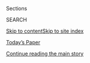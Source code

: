 <div id="app">

<div>

<div class="NYTAppHideMasthead css-1r6wvpq e1suatyy0">

<div class="section css-ui9rw0 e1suatyy2">

<div class="css-eph4ug er09x8g0">

<div class="css-6n7j50">

</div>

<span class="css-1dv1kvn">Sections</span>

<div class="css-10488qs">

<span class="css-1dv1kvn">SEARCH</span>

</div>

[Skip to content](#site-content)[Skip to site
index](#site-index)

</div>

<div class="css-10698na e1huz5gh0">

</div>

</div>

<div id="masthead-bar-one" class="section hasLinks css-15hmgas e1csuq9d3">

<div class="css-uqyvli e1csuq9d0">

</div>

<div class="css-1uqjmks e1csuq9d1">

</div>

<div class="css-9e9ivx">

[](https://myaccount.nytimes3xbfgragh.onion/auth/login?response_type=cookie&client_id=vi)

</div>

<div class="css-1bvtpon e1csuq9d2">

[Today’s Paper](https://www.nytimes3xbfgragh.onion/section/todayspaper)

</div>

</div>

</div>

</div>

<div data-aria-hidden="false">

<div id="site-content" data-role="main">

<div id="top-wrapper" class="css-15p45cc eaca97t0" type="top">

<div id="top-slug" class="css-19x0jxb eaca97t1" hidden="">

Advertisement

</div>

[Continue reading the main
story](#after-top)

<div class="ad top-wrapper" style="text-align:center;height:100%;display:block;min-height:90px">

<div id="top" class="place-ad" data-position="top" data-size-key="top">

</div>

</div>

<div id="after-top">

</div>

</div>

<div id="byline" class="section css-15h4p1b e9abtgs0">

<div class="css-1j21atc e1svk9qx1">

<div class="css-nfcc9b e1svk9qx3">

<div class="css-cnx41t">

![Portrait of Yuliya
Parshina-Kottas](https://static01.graylady3jvrrxbe.onion/images/2018/12/10/multimedia/author-yuliya-parshina-kottas/author-yuliya-parshina-kottas-thumbLarge.png)

</div>

<div class="css-vl9dhg e1svk9qx5">

<div class="css-1nrhkj6 e1svk9qx6">

# Yuliya Parshina-Kottas

</div>

## <span>Recent and archived work by Yuliya Parshina-Kottas for The New York Times</span>

</div>

</div>

</div>

<div>

<div id="mid1-wrapper" class="css-1mn4oms eaca97t0" type="rank">

<div id="mid1-slug" class="css-1tag3rd eaca97t1">

Advertisement

</div>

[Continue reading the main
story](#after-mid1)

<div id="mid1" class="ad mid1-wrapper" style="text-align:center;height:100%;display:block">

</div>

<div id="after-mid1">

</div>

</div>

</div>

<div class="css-185go5a e1o5byef0">

<div class="css-15cbhtu">

  - [Latest](#stream-panel)
  - <span class="css-6n7j50">Search</span>
    <div class="control">
    <div class="label-container css-1dv1kvn">
    Search
    </div>
    <div class="css-wm4t3d">
    **<span id="clear-search-input" class="css-1dv1kvn">Clear this text
    input</span>
    </div>
    </div>
    <span class="css-1iovbfw"></span>

<div id="stream-panel" class="section css-8msx5b e1jz0cab1">

<div class="css-13mho3u">

1.  
    
    <div class="css-1cp3ece">
    
    <div class="css-1l4spti">
    
    [](/interactive/2020/07/29/us/schools-reopening-coronavirus.html)
    
    <div class="css-79elbk">
    
    ![](https://static01.graylady3jvrrxbe.onion/images/2020/07/29/us/schools-reopening-coronavirus-image/schools-reopening-coronavirus-image-thumbWide-v2.png?quality=75&auto=webp&disable=upscale)
    
    </div>
    
    ## What Back to School Might Look Like in the Age of Covid-19
    
    An illustrated guide to how schools will try to control the
    coronavirus when students return to their classrooms, this fall or
    in the future.
    
    <div class="css-1nqbnmb ea5icrr0">
    
    By <span class="css-1n7hynb">Dana Goldstein, Yuliya Parshina-Kottas
    <span>and</span> Aliza
    Aufrichtig</span>
    
    </div>
    
    </div>
    
    <div class="css-1lc2l26 e1xfvim33">
    
    </div>
    
    </div>

2.  
    
    <div class="css-1cp3ece">
    
    <div class="css-1l4spti">
    
    [](/interactive/2020/06/08/us/meat-processing-plants-coronavirus.html)
    
    <div class="css-79elbk">
    
    ![](https://static01.graylady3jvrrxbe.onion/images/2020/06/08/us/scoop-meat-processing-covid-threeByTwoLargeAt2X/scoop-meat-processing-covid-threeByTwoLargeAt2X-thumbWide.png?quality=75&auto=webp&disable=upscale)
    
    </div>
    
    ## Take a Look at How Covid-19 Is Changing Meatpacking Plants
    
    See how workers stand shoulder to shoulder to provide Americans with
    affordable meat. As plants reopen, the coronavirus remains a threat.
    
    <div class="css-1nqbnmb ea5icrr0">
    
    By <span class="css-1n7hynb">Yuliya Parshina-Kottas, Larry Buchanan,
    Aliza Aufrichtig <span>and</span> Michael
    Corkery</span>
    
    </div>
    
    </div>
    
    <div class="css-1lc2l26 e1xfvim33">
    
    </div>
    
    </div>

3.  
    
    <div class="css-1cp3ece">
    
    <div class="css-1l4spti">
    
    [](/interactive/2020/06/07/us/george-floyd-protest-aerial-photos.html)
    
    <div class="css-79elbk">
    
    ![](https://static01.graylady3jvrrxbe.onion/images/2020/06/07/autossell/cover/cover-thumbWide-v3.jpg?quality=75&auto=webp&disable=upscale)
    
    </div>
    
    ## Bird’s Eye View of Protests Across the U.S. and Around the World
    
    Images from Saturday, June 6, show the scale of the protests against
    police brutality and racism, following the death of George Floyd.
    
    <div class="css-1nqbnmb ea5icrr0">
    
    By <span class="css-1n7hynb">Larry Buchanan, Alicia Parlapiano,
    Yuliya Parshina-Kottas, Karthik Patanjali, Bedel Saget, Anjali
    Singhvi, Jin Wu <span>and</span> Karen
    Yourish</span>
    
    </div>
    
    </div>
    
    <div class="css-1lc2l26 e1xfvim33">
    
    </div>
    
    </div>

4.  
    
    <div class="css-1cp3ece">
    
    <div class="css-1l4spti">
    
    [](/interactive/2020/05/30/us/george-floyd-protest-photos.html)
    
    <div class="css-79elbk">
    
    ![](https://static01.graylady3jvrrxbe.onion/images/2020/05/30/us/police-protest-photos-promo-1590880420889/police-protest-photos-promo-1590880420889-thumbWide.jpg?quality=75&auto=webp&disable=upscale)
    
    </div>
    
    ## Photos From the George Floyd Protests, City by City
    
    Scenes from the protests over racism and police violence that have
    erupted across the country.
    
    <div class="css-1nqbnmb ea5icrr0">
    
    By <span class="css-1n7hynb">Weiyi Cai, Crista Chapman, Tara Godvin,
    Juliette Love, Bill Marsh, Jugal K. Patel, Yuliya Parshina-Kottas
    <span>and</span> Joe
    Ward</span>
    
    </div>
    
    </div>
    
    <div class="css-1lc2l26 e1xfvim33">
    
    </div>
    
    </div>

5.  
    
    <div class="css-1cp3ece">
    
    <div class="css-1l4spti">
    
    [](/interactive/2020/04/14/science/coronavirus-transmission-cough-6-feet-ar-ul.html)
    
    <div class="css-79elbk">
    
    ![](https://static01.graylady3jvrrxbe.onion/images/2020/04/13/science/cough-image-still-promo/cough-image-still-promo-thumbWide.jpg?quality=75&auto=webp&disable=upscale)
    
    </div>
    
    ## This 3-D Simulation Shows Why Social Distancing Is So Important
    
    We visualized a cough to show how far respiratory droplets can
    spread. If you haven’t been keeping your distance to fight the
    coronavirus, this may persuade you.
    
    <div class="css-1nqbnmb ea5icrr0">
    
    By <span class="css-1n7hynb">Yuliya Parshina-Kottas, Bedel Saget,
    Karthik Patanjali, Or Fleisher <span>and</span> Gabriel
    Gianordoli</span>
    
    </div>
    
    </div>
    
    <div class="css-1lc2l26 e1xfvim33">
    
    </div>
    
    </div>

6.  
    
    <div class="css-1cp3ece">
    
    <div class="css-1l4spti">
    
    [](/interactive/2020/03/11/us/virus-health-workers.html)
    
    <div class="css-79elbk">
    
    ![](https://static01.graylady3jvrrxbe.onion/images/2020/03/10/us/coronavirus-health-workers-promo-1583876199716/coronavirus-health-workers-promo-1583876199716-thumbWide-v2.png?quality=75&auto=webp&disable=upscale)
    
    </div>
    
    ## What Hospitals and Health Care Workers Need to Fight Coronavirus
    
    Many hospitals are running dangerously low on protective equipment
    for staff members as they make room for an influx of Covid-19
    patients.
    
    <div class="css-1nqbnmb ea5icrr0">
    
    By <span class="css-1n7hynb">Nadja Popovich <span>and</span> Yuliya
    Parshina-Kottas</span>
    
    </div>
    
    </div>
    
    <div class="css-1lc2l26 e1xfvim33">
    
    </div>
    
    </div>

7.  
    
    <div class="css-1cp3ece">
    
    <div class="css-1l4spti">
    
    [](/interactive/2019/07/18/science/apollo-11-moon-earth-photos-ul.html)
    
    <div class="css-79elbk">
    
    ![](https://static01.graylady3jvrrxbe.onion/images/2019/07/18/science/apollo-11-moon-landing-photos-ul-1563466628841/apollo-11-moon-landing-photos-ul-1563466628841-thumbWide.png?quality=75&auto=webp&disable=upscale)
    
    </div>
    
    ## Apollo 11: As They Shot It - Returning Home
    
    Apollo 11’s return to Earth, in the astronauts’ words and photos.
    
    <div class="css-1nqbnmb ea5icrr0">
    
    By <span class="css-1n7hynb">Jonathan Corum, Mika Gröndahl, Evan
    Grothjan, Jon Huang, Lingdong Huang, Yuliya Parshina-Kottas, Karthik
    Patanjali <span>and</span> Graham
    Roberts</span>
    
    </div>
    
    </div>
    
    <div class="css-1lc2l26 e1xfvim33">
    
    </div>
    
    </div>

8.  
    
    <div class="css-1cp3ece">
    
    <div class="css-1l4spti">
    
    [](/interactive/2019/07/18/science/apollo-11-as-they-shot-it-ul.html)
    
    <div class="css-79elbk">
    
    ![](https://static01.graylady3jvrrxbe.onion/images/2019/07/18/science/apollo-11-as-they-shot-it-ul-1563466290702/apollo-11-as-they-shot-it-ul-1563466290702-thumbWide.jpg?quality=75&auto=webp&disable=upscale)
    
    </div>
    
    ## Apollo 11: As They Shot It
    
    From the Earth to the moon, in the astronauts’ words and
    photographs.
    
    <div class="css-1nqbnmb ea5icrr0">
    
    By <span class="css-1n7hynb">Jonathan Corum, Mika Gröndahl, Evan
    Grothjan, Jon Huang, Lingdong Huang, Yuliya Parshina-Kottas, Karthik
    Patanjali <span>and</span> Graham
    Roberts</span>
    
    </div>
    
    </div>
    
    <div class="css-1lc2l26 e1xfvim33">
    
    </div>
    
    </div>

9.  
    
    <div class="css-1cp3ece">
    
    <div class="css-1l4spti">
    
    [](/interactive/2019/07/18/science/apollo-11-moon-landing-photos-ul.html)
    
    <div class="css-79elbk">
    
    ![](https://static01.graylady3jvrrxbe.onion/images/2019/07/18/science/apollo-11-moon-landing-photos-ul-1563466868618/apollo-11-moon-landing-photos-ul-1563466868618-thumbWide-v2.jpg?quality=75&auto=webp&disable=upscale)
    
    </div>
    
    ## The Apollo 11 Moon Landing in Augmented Reality
    
    See Neil Armstrong and Buzz Aldrin’s historic photographs and words
    from the moonwalk.
    
    <div class="css-1nqbnmb ea5icrr0">
    
    By <span class="css-1n7hynb">Jonathan Corum, Mika Gröndahl, Evan
    Grothjan, Jon Huang, Lingdong Huang, Yuliya Parshina-Kottas, Karthik
    Patanjali <span>and</span> Graham
    Roberts</span>
    
    </div>
    
    </div>
    
    <div class="css-1lc2l26 e1xfvim33">
    
    </div>
    
    </div>

10. 
    
    <div class="css-1cp3ece">
    
    <div class="css-1l4spti">
    
    [](/es/interactive/2019/04/17/universal/catedral-atico.html)
    
    <div class="css-79elbk">
    
    ![](https://static01.graylady3jvrrxbe.onion/images/2019/04/16/world/europe/notre-dame-cathedral-3d-1555480837243/notre-dame-cathedral-3d-1555480837243-thumbWide-v3.jpg?quality=75&auto=webp&disable=upscale)
    
    </div>
    
    ## Qué hizo a Notre Dame tan susceptible a los incendios
    
    Un repaso a la estructura de la catedral muestra por qué las llamas
    se esparcieron con tanta rapidez por el techo.
    
    <div class="css-1nqbnmb ea5icrr0">
    
    Por <span class="css-1n7hynb">Larry Buchanan, James Glanz, Evan
    Grothjan, K.K. Rebecca Lai, Allison McCann, Karthik Patanjali,
    Yuliya Parshina-Kottas <span>y</span> Jeremy White</span>
    
    </div>
    
    </div>
    
    <div class="css-1lc2l26 e1xfvim33">
    
    </div>
    
    </div>

<div class="css-13mho3u">

<div class="css-1t62hi8">

<div class="css-1stvaey">

Show
More

<div>

<div style="border:0;clip:rect(0 0 0 0);height:1px;margin:-1px;overflow:hidden;white-space:nowrap;padding:0;width:1px;position:absolute" data-role="log" data-aria-live="assertive">

</div>

<div style="border:0;clip:rect(0 0 0 0);height:1px;margin:-1px;overflow:hidden;white-space:nowrap;padding:0;width:1px;position:absolute" data-role="log" data-aria-live="assertive">

</div>

<div style="border:0;clip:rect(0 0 0 0);height:1px;margin:-1px;overflow:hidden;white-space:nowrap;padding:0;width:1px;position:absolute" data-role="log" data-aria-live="polite">

</div>

<div style="border:0;clip:rect(0 0 0 0);height:1px;margin:-1px;overflow:hidden;white-space:nowrap;padding:0;width:1px;position:absolute" data-role="log" data-aria-live="polite">

</div>

</div>

</div>

</div>

</div>

</div>

<div class="css-g6hk37 supplemental">

<div id="mid2-wrapper" class="css-10wkyv7 eaca97t0" type="lede">

<div id="mid2-slug" class="css-1tag3rd eaca97t1">

Advertisement

</div>

[Continue reading the main
story](#after-mid2)

<div id="mid2" class="ad mid2-wrapper" style="text-align:center;height:100%;display:block;min-height:250px">

</div>

<div id="after-mid2">

</div>

</div>

</div>

</div>

</div>

</div>

</div>

</div>

## Site Index

<div>

</div>

## Site Information Navigation

  - [© <span>2020</span> <span>The New York Times
    Company</span>](https://help.nytimes3xbfgragh.onion/hc/en-us/articles/115014792127-Copyright-notice)

<!-- end list -->

  - [NYTCo](https://www.nytco.com/)
  - [Contact
    Us](https://help.nytimes3xbfgragh.onion/hc/en-us/articles/115015385887-Contact-Us)
  - [Work with us](https://www.nytco.com/careers/)
  - [Advertise](https://nytmediakit.com/)
  - [T Brand Studio](http://www.tbrandstudio.com/)
  - [Your Ad
    Choices](https://www.nytimes3xbfgragh.onion/privacy/cookie-policy#how-do-i-manage-trackers)
  - [Privacy](https://www.nytimes3xbfgragh.onion/privacy)
  - [Terms of
    Service](https://help.nytimes3xbfgragh.onion/hc/en-us/articles/115014893428-Terms-of-service)
  - [Terms of
    Sale](https://help.nytimes3xbfgragh.onion/hc/en-us/articles/115014893968-Terms-of-sale)
  - [Site
    Map](https://spiderbites.nytimes3xbfgragh.onion)
  - [Help](https://help.nytimes3xbfgragh.onion/hc/en-us)
  - [Subscriptions](https://www.nytimes3xbfgragh.onion/subscription?campaignId=37WXW)

</div>

</div>
